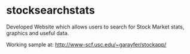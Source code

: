 # stocksearchstats

Developed Website which allows users to search for Stock Market stats, graphics and useful data.

Working sample at: http://www-scf.usc.edu/~garayfer/stockapp/
